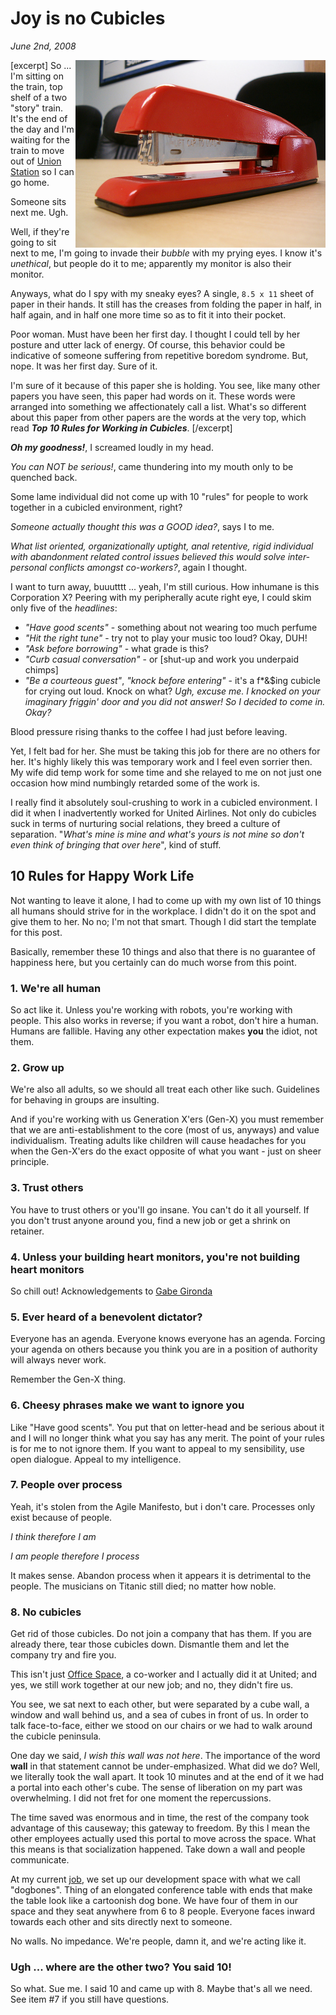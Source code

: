 # Joy is no Cubicles

<cite>June 2nd, 2008</cite>

<img src="/images/articles/work/red-stapler.jpg" align="right" height="300" width="400" class="article">

[excerpt]
So ... I'm sitting on the train, top shelf of a two "story" train. It's the end of the day and I'm waiting for the train to move out of [Union Station](http://tinyurl.com/3lnpl7) so I can go home.

Someone sits next me. Ugh.

Well, if they're going to sit next to me, I'm going to invade their *bubble* with my prying eyes. I know it's *unethical*, but people do it to me; apparently my monitor is also their monitor.

Anyways, what do I spy with my sneaky eyes? A single, `8.5 x 11` sheet of paper in their hands. It still has the creases from folding the paper in half, in half again, and in half one more time so as to fit it into their pocket.

Poor woman. Must have been her first day. I thought I could tell by her posture and utter lack of energy. Of course, this behavior could be indicative of someone suffering from repetitive boredom syndrome. But, nope. It was her first day. Sure of it.

I'm sure of it because of this paper she is holding. You see, like many other papers you have seen, this paper had words on it. These words were arranged into something we affectionately call a list. What's so different about this paper from other papers are the words at the very top, which read ***Top 10 Rules for Working in Cubicles***.
[/excerpt]

***Oh my goodness!***, I screamed loudly in my head.

*You can NOT be serious!*, came thundering into my mouth only to be quenched back.

Some lame individual did not come up with 10 "rules" for people to work together in a cubicled environment, right?

*Someone actually thought this was a GOOD idea?*, says I to me.

*What list oriented, organizationally uptight, anal retentive, rigid individual with abandonment related control issues believed this would solve inter-personal conflicts amongst co-workers?*, again I thought.

I want to turn away, buuutttt ... yeah, I'm still curious. How inhumane is this Corporation X? Peering with my peripherally acute right eye, I could skim only five of the *headlines*:

* *"Have good scents"* - something about not wearing too much perfume
* *"Hit the right tune"* - try not to play your music too loud? Okay, DUH!
* *"Ask before borrowing"* - what grade is this?
* *"Curb casual conversation"* - or [shut-up and work you underpaid chimps]
* *"Be a courteous guest"*, *"knock before entering"* - it's a f\*&$ing cubicle for crying out loud. Knock on what? *Ugh, excuse me. I knocked on your imaginary friggin' door and you did not answer! So I decided to come in. Okay?*

Blood pressure rising thanks to the coffee I had just before leaving.

Yet, I felt bad for her. She must be taking this job for there are no others for her. It's highly likely this was temporary work and I feel even sorrier then. My wife did temp work for some time and she relayed to me on not just one occasion how mind numbingly retarded some of the work is.

I really find it absolutely soul-crushing to work in a cubicled environment. I did it when I inadvertently worked for United Airlines. Not only do cubicles suck in terms of nurturing social relations, they breed a culture of separation. "*What's mine is mine and what's yours is not mine so don't even think of bringing that over here*", kind of stuff.

## 10 Rules for Happy Work Life

Not wanting to leave it alone, I had to come up with my own list of 10 things all humans should strive for in the workplace. I didn't do it on the spot and give them to her. No no; I'm not that smart. Though I did start the template for this post.

Basically, remember these 10 things and also that there is no guarantee of happiness here, but you certainly can do much worse from this point.

### 1. We're all human

So act like it. Unless you're working with robots, you're working with people. This also works in reverse; if you want a robot, don't hire a human. Humans are fallible. Having any other expectation makes **you** the idiot, not them.

### 2. Grow up

We're also all adults, so we should all treat each other like such. Guidelines for behaving in groups are insulting.

And if you're working with us Generation X'ers (Gen-X) you must remember that we are anti-establishment to the core (most of us, anyways) and value individualism. Treating adults like children will cause headaches for you when the Gen-X'ers do the exact opposite of what you want - just on sheer principle.

### 3. Trust others

You have to trust others or you'll go insane. You can't do it all yourself. If you don't trust anyone around you, find a new job or get a shrink on retainer.

### 4. Unless your building heart monitors, you're not building heart monitors

So chill out! Acknowledgements to [Gabe Gironda](http://gabriel.gironda.org/)

### 5. Ever heard of a benevolent dictator?

Everyone has an agenda. Everyone knows everyone has an agenda. Forcing your agenda on others because you think you are in a position of authority will always never work.

Remember the Gen-X thing.

### 6. Cheesy phrases make we want to ignore you

Like "Have good scents". You put that on letter-head and be serious about it and I will no longer think what you say has any merit. The point of your rules is for me to not ignore them. If you want to appeal to my sensibility, use open dialogue. Appeal to my intelligence.

### 7. People over process

Yeah, it's stolen from the Agile Manifesto, but i don't care. Processes only exist because of people.

*I think therefore I am*

*I am people therefore I process*

It makes sense. Abandon process when it appears it is detrimental to the people. The musicians on Titanic still died; no matter how noble.

### 8. No cubicles

Get rid of those cubicles. Do not join a company that has them. If you are already there, tear those cubicles down. Dismantle them and let the company try and fire you.

This isn't just [Office Space](http://www.imdb.com/title/tt0151804/), a co-worker and I actually did it at United; and yes, we still work together at our new job; and no, they didn't fire us.

You see, we sat next to each other, but were separated by a cube wall, a window and wall behind us, and a sea of cubes in front of us. In order to talk face-to-face, either we stood on our chairs or we had to walk around the cubicle peninsula.

One day we said, *I wish this wall was not here*. The importance of the word **wall** in that statement cannot be under-emphasized. What did we do? Well, we literally took the wall apart. It took 10 minutes and at the end of it we had a portal into each other's cube. The sense of liberation on my part was overwhelming. I did not fret for one moment the repercussions.

The time saved was enormous and in time, the rest of the company took advantage of this causeway; this gateway to freedom. By this I mean the other employees actually used this portal to move across the space. What this means is that socialization happened. Take down a wall and people communicate.

At my current [job](http://centro.net), we set up our development space with what we call "dogbones". Thing of an elongated conference table with ends that make the table look like a cartoonish dog bone. We have four of them in our space and they seat anywhere from 6 to 8 people. Everyone faces inward towards each other and sits directly next to someone.

No walls. No impedance. We're people, damn it, and we're acting like it.

### Ugh ... where are the other two? You said 10!

So what. Sue me. I said 10 and came up with 8. Maybe that's all we need. See item #7 if you still have questions.
